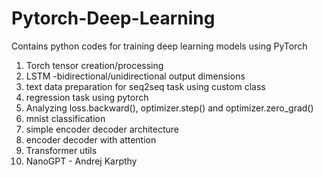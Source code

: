 # Pytorch-Deep-Learning
 Contains python codes for training deep learning models using PyTorch
1. Torch tensor creation/processing
2. LSTM -bidirectional/unidirectional output dimensions
3. text data preparation for seq2seq task using custom class
4. regression task using pytorch
5. Analyzing loss.backward(), optimizer.step() and optimizer.zero_grad() 
6. mnist classification 
7. simple encoder decoder architecture 
8. encoder decoder with attention 
9. Transformer utils 
10. NanoGPT - Andrej Karpthy
